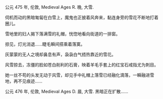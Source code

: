 
公元 475 年, 伦敦, Medieval Ages R. 晚, 大雪.

 伺机而动的黑暗匍匐在白雪上，魔鬼也正披着风奔来，黏连身旁的雪花不断地打着圈儿。

 雪地里的妇人揭下落满雪的礼帽，恍惚地看向街道的一排窗。

 掠见，灯光消退......睫毛瞬间搭乘着落寞。

 灰蒙蒙的无人之境却鼻息有声，袅袅白气捂热靠近的雪花。

 风雪掠去，冻僵的脸如苍白削利的石膏，映着羊毛手套上的红宝石戒指尤为刺目。

 她一丝不苟的头发无动于风雪，却见手中礼帽上落雪已经融化滴落，一瞬融进雪地，再不见痕迹......

 公元 476 年, 伦敦, Medieval Ages D. 晨, 大雪. 黑暗正在扩散......
